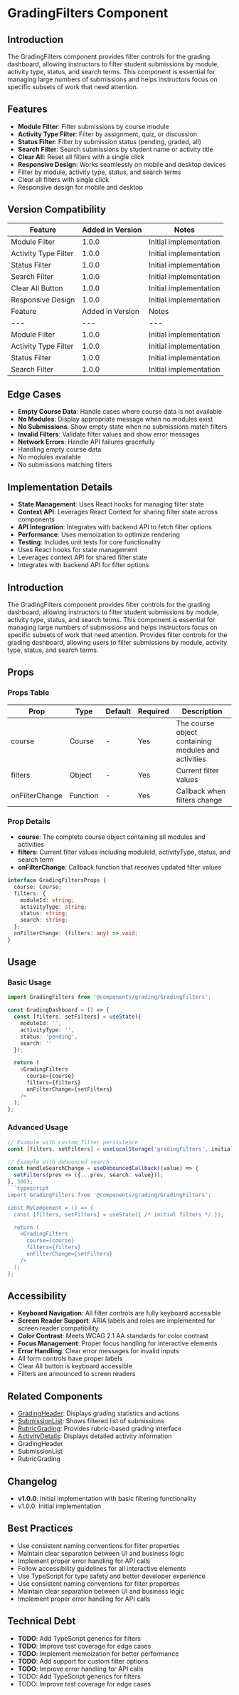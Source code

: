 
# GradingFilters Component

## Introduction
The GradingFilters component provides filter controls for the grading dashboard, allowing instructors to filter student submissions by module, activity type, status, and search terms. This component is essential for managing large numbers of submissions and helps instructors focus on specific subsets of work that need attention.

## Features
- **Module Filter**: Filter submissions by course module
- **Activity Type Filter**: Filter by assignment, quiz, or discussion
- **Status Filter**: Filter by submission status (pending, graded, all)
- **Search Filter**: Search submissions by student name or activity title
- **Clear All**: Reset all filters with a single click
- **Responsive Design**: Works seamlessly on mobile and desktop devices
- Filter by module, activity type, status, and search terms
- Clear all filters with single click
- Responsive design for mobile and desktop

## Version Compatibility
| Feature | Added in Version | Notes |
|---------|------------------|-------|
| Module Filter | 1.0.0 | Initial implementation |
| Activity Type Filter | 1.0.0 | Initial implementation |
| Status Filter | 1.0.0 | Initial implementation |
| Search Filter | 1.0.0 | Initial implementation |
| Clear All Button | 1.0.0 | Initial implementation |
| Responsive Design | 1.0.0 | Initial implementation |
| Feature | Added in Version | Notes |
| --- | --- | --- |
| Module Filter | 1.0.0 | Initial implementation |
| Activity Type Filter | 1.0.0 | Initial implementation |
| Status Filter | 1.0.0 | Initial implementation |
| Search Filter | 1.0.0 | Initial implementation |

## Edge Cases
- **Empty Course Data**: Handle cases where course data is not available
- **No Modules**: Display appropriate message when no modules exist
- **No Submissions**: Show empty state when no submissions match filters
- **Invalid Filters**: Validate filter values and show error messages
- **Network Errors**: Handle API failures gracefully
- Handling empty course data
- No modules available
- No submissions matching filters

## Implementation Details
- **State Management**: Uses React hooks for managing filter state
- **Context API**: Leverages React Context for sharing filter state across components
- **API Integration**: Integrates with backend API to fetch filter options
- **Performance**: Uses memoization to optimize rendering
- **Testing**: Includes unit tests for core functionality
- Uses React hooks for state management
- Leverages context API for shared filter state
- Integrates with backend API for filter options

## Introduction
The GradingFilters component provides filter controls for the grading dashboard, allowing instructors to filter student submissions by module, activity type, status, and search terms. This component is essential for managing large numbers of submissions and helps instructors focus on specific subsets of work that need attention.
Provides filter controls for the grading dashboard, allowing users to filter submissions by module, activity type, status, and search terms.

## Props
### Props Table
| Prop | Type | Default | Required | Description |
|------|------|---------|----------|-------------|
| course | Course | - | Yes | The course object containing modules and activities |
| filters | Object | - | Yes | Current filter values |
| onFilterChange | Function | - | Yes | Callback when filters change |

### Prop Details
- **course**: The complete course object containing all modules and activities
- **filters**: Current filter values including moduleId, activityType, status, and search term
- **onFilterChange**: Callback function that receives updated filter values
```typescript
interface GradingFiltersProps {
  course: Course;
  filters: {
    moduleId: string;
    activityType: string;
    status: string;
    search: string;
  };
  onFilterChange: (filters: any) => void;
}
```

## Usage
### Basic Usage
```typescript
import GradingFilters from '@components/grading/GradingFilters';

const GradingDashboard = () => {
  const [filters, setFilters] = useState({
    moduleId: '',
    activityType: '',
    status: 'pending',
    search: ''
  });

  return (
    <GradingFilters
      course={course}
      filters={filters}
      onFilterChange={setFilters}
    />
  );
};
```

### Advanced Usage
```typescript
// Example with custom filter persistence
const [filters, setFilters] = useLocalStorage('gradingFilters', initialFilters);

// Example with debounced search
const handleSearchChange = useDebouncedCallback((value) => {
  setFilters(prev => ({...prev, search: value}));
}, 300);
```typescript
import GradingFilters from '@components/grading/GradingFilters';

const MyComponent = () => {
  const [filters, setFilters] = useState({ /* initial filters */ });

  return (
    <GradingFilters 
      course={course} 
      filters={filters} 
      onFilterChange={setFilters} 
    />
  );
};
```

## Accessibility
- **Keyboard Navigation**: All filter controls are fully keyboard accessible
- **Screen Reader Support**: ARIA labels and roles are implemented for screen reader compatibility
- **Color Contrast**: Meets WCAG 2.1 AA standards for color contrast
- **Focus Management**: Proper focus handling for interactive elements
- **Error Handling**: Clear error messages for invalid inputs
- All form controls have proper labels
- Clear All button is keyboard accessible
- Filters are announced to screen readers

## Related Components
- [GradingHeader](#): Displays grading statistics and actions
- [SubmissionList](#): Shows filtered list of submissions
- [RubricGrading](#): Provides rubric-based grading interface
- [ActivityDetails](#): Displays detailed activity information
- GradingHeader
- SubmissionList
- RubricGrading

## Changelog
- **v1.0.0**: Initial implementation with basic filtering functionality
- v1.0.0: Initial implementation

## Best Practices
- Use consistent naming conventions for filter properties
- Maintain clear separation between UI and business logic
- Implement proper error handling for API calls
- Follow accessibility guidelines for all interactive elements
- Use TypeScript for type safety and better developer experience
- Use consistent naming conventions for filter properties
- Maintain clear separation between UI and business logic
- Implement proper error handling for API calls

## Technical Debt
- **TODO**: Add TypeScript generics for filters
- **TODO**: Improve test coverage for edge cases
- **TODO**: Implement memoization for better performance
- **TODO**: Add support for custom filter options
- **TODO**: Improve error handling for API calls
- TODO: Add TypeScript generics for filters
- TODO: Improve test coverage for edge cases